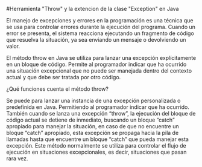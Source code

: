 #Herramienta "Throw" y la extencion de la clase "Exception" en Java

El manejo de excepciones y errores en la programación es una técnica que se usa para controlar errores durante la ejecución del programa. Cuando un error se presenta, el sistema reacciona ejecutando un fragmento de código que resuelva la situación, ya sea enviando un mensaje o devolviendo un valor.

El método throw en Java se utiliza para lanzar una excepción explícitamente en un bloque de código. Permite al programador indicar que ha ocurrido una situación excepcional que no puede ser manejada dentro del contexto actual y que debe ser tratada por otro código.

¿Qué funciones cuenta el método throw?

Se puede para lanzar una instancia de una excepción personalizada o predefinida en Java. Permitiendo al programador indicar que ha ocurrido.
También cuando se lanza una excepción “throw”, la ejecución del bloque de código actual se detiene de inmediato, buscando un bloque “catch” apropiado para manejar la situación, en caso de que no encuentre un bloque “catch” apropiado, esta excepción se propaga hacia la pila de llamadas hasta que encuentre un bloque “catch” que pueda manejar esta excepción.
Este método normalmente se utiliza para controlar el flujo de ejecución en situaciones excepcionales, es decir, situaciones que pasan rara vez.
